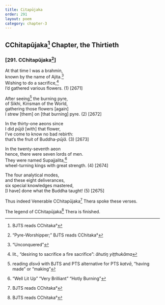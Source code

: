 ```yaml
---
title: Citapūjaka
order: 291
layout: poem
category: chapter-3
---
```


## <span class="diacritics" data-state="on">C</span><span class="no-diacritics" data-state="off">Ch</span>itapūjaka[^1] Chapter, the Thirtieth

### \[291. <span class="diacritics" data-state="on">C</span><span class="no-diacritics" data-state="off">Ch</span>itapūjaka[^2]\]

At that time I was a brahmin,  
known by the name of Ajita.[^3]  
Wishing to do a sacrifice,[^4]  
I’d gathered various flowers. (1) \[2671\]

After seeing[^5] the burning pyre,  
of Sikhi, Kinsman of the World,  
gathering those flowers \[again\]  
I strew \[them\] on \[that burning\] pyre. (2) \[2672\]

In the thirty-one aeons since  
I did *pūjā* \[with\] that flower,  
I’ve come to know no bad rebirth:  
that’s the fruit of Buddha-*pūjā*. (3) \[2673\]

In the twenty-seventh aeon  
hence, there were seven lords of men.  
They were named Supajjalita,[^6]  
wheel-turning kings with great strength. (4) \[2674\]

The four analytical modes,  
and these eight deliverances,  
six special knowledges mastered,  
\[I have\] done what the Buddha taught! (5) \[2675\]

Thus indeed Venerable <span class="diacritics" data-state="on">C</span><span class="no-diacritics" data-state="off">Ch</span>itapūjaka[^7] Thera spoke these verses.

The legend of <span class="diacritics" data-state="on">C</span><span class="no-diacritics" data-state="off">Ch</span>itapūjaka[^8] Thera is finished.

[^1]: BJTS reads <span class="diacritics" data-state="on">C</span><span class="no-diacritics" data-state="off">Ch</span>itaka°

[^2]: “Pyre-Worshipper;” BJTS reads <span class="diacritics" data-state="on">C</span><span class="no-diacritics" data-state="off">Ch</span>itaka°

[^3]: “Unconquered”

[^4]: lit., “desiring to sacrifice a fire sacrifice”: *āhutiŋ yiṭṭhukāma*

[^5]: reading *disvā* with BJTS and PTS alternative for PTS *katvā*, “having made” or “making”

[^6]: “Well Lit Up” “Very Brilliant” “Hotly Burning”

[^7]: BJTS reads <span class="diacritics" data-state="on">C</span><span class="no-diacritics" data-state="off">Ch</span>itaka°

[^8]: BJTS reads <span class="diacritics" data-state="on">C</span><span class="no-diacritics" data-state="off">Ch</span>itaka°
